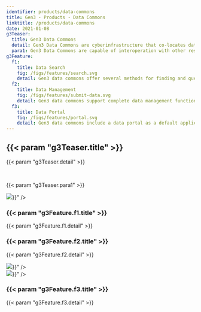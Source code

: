 ```yaml
---
identifier: products/data-commons
title: Gen3 - Products - Data Commons
linktitle: /products/data-commons
date: 2021-01-08
g3Teaser:
  title: Gen3 Data Commons
  detail: Gen3 Data Commons are cyberinfrastructure that co-locates data analysis, exploration and visualization tools with data management services for import and export of structured information like clinical, phenotypic, or biospecimen data, and data objects, like genomics data files or medical images.
  para1: Gen3 Data Commons are capable of interoperation with other resources in a data mesh by utilizing the Gen3 Mesh Services for user authentication and authorization, data object indexing, and metadata services.
g3Feature:
  f1:
    title: Data Search
    fig: /figs/features/search.svg
    detail: Gen3 data commons offer several methods for finding and querying stored data. The data portal boasts a built-in data exploration GUI, featuring faceted search for quick and easy creation of virtual patient cohorts and data object subsets. There is also a GraphiQL query building interface, which allows users to create and send custom queries to the Gen3 databases. The open APIs that power these built-in user interfaces in the data portal can also be sent custom query requests, enabling programmatic data search and custom app development.
  f2:
    title: Data Management
    fig: /figs/features/submit-data.svg
    detail: Gen3 data commons support complete data management functionality, including data access control, ingestion, export, and quality control. Data access is controlled through an attribute-based access control (ABAC) policy engine. Data object indexing and associating objects with metadata is possible both within the web-based portal and from the command line by sending requests to the data submission API. Data quality is controlled through implementing a data model against which submissions are validated to ensure all required fields are present and have appropriate values.
  f3:
    title: Data Portal
    fig: /figs/features/portal.svg
    detail: Gen3 data commons include a data portal as a default application over a commons. The portal is an interactive website, accessible through standard web-browsers, that allows users to explore, submit, download, and analyze data. The data portal utilizes the open Gen3 APIs to offer a graphical user interface for the basic functionality of a Gen3 data commons.
---
```


<section class="g3-bg__mint">
  <div class="g3-outer-wrapper g3-flex-content">
    <div class="g3-space__padding-lg-top g3-space__padding-lg-bottom g3-col__65">
      <div class="g3-space__wrapper-gap-left">
        <h1 class="g3-space__margin-sm-bottom">
          {{< param "g3Teaser.title" >}}
        </h1>
        <p class="g3-space__margin-sm-bottom introduction">
          {{< param "g3Teaser.detail" >}}
        </p>
        <br>
        <p class="g3-space__margin-sm-bottom introduction">
          {{< param "g3Teaser.para1" >}}
        </p>
      </div>
    </div>
  </div>
</section>

<section>
  <div class="g3-space__margin-lg-bottom g3-inner-wrapper">
    <div class="g3-flex-content g3-space__margin-md-top-bottom g3-space__margin-sm-left-right">
      <div class="g3-col__35 g3-flex-content g3-flex-content_center g3-flex-content_flex-start">
        <img class="g3-col__70" src="{{< param "g3Feature.f1.fig" >}}" />
      </div>
      <div class="g3-col__65 g3-flex-content g3-flex-content__col g3-flex-content__col-center ">
        <h3 class="g3-space__margin-sm-bottom">
          {{< param "g3Feature.f1.title" >}}
        </h3>
        <p class="g3-space__margin-sm-bottom">
          {{< param "g3Feature.f1.detail" >}}
        </p>
      </div>
    </div>
    <div class="g3-flex-content g3-space__margin-md-top-bottom g3-space__margin-sm-left-right">
      <div class="g3-col__65 g3-flex-content g3-flex-content__col g3-flex-content__col-center ">
        <h3 class="g3-space__margin-sm-bottom">
          {{< param "g3Feature.f2.title" >}}
        </h3>
        <p class="g3-space__margin-sm-bottom">
          {{< param "g3Feature.f2.detail" >}}
        </p>
      </div>
      <div class="g3-col__35 g3-flex-content g3-flex-content_center g3-flex-content_flex-start g3-flex-content__reverse">
        <img class="g3-col__70" src="{{< param "g3Feature.f2.fig" >}}" />
      </div>
    </div>
    <div class="g3-flex-content g3-space__margin-md-top-bottom g3-space__margin-sm-left-right">
      <div class="g3-col__35 g3-flex-content g3-flex-content_center g3-flex-content_flex-start">
        <img class="g3-col__70" src="{{< param "g3Feature.f3.fig" >}}" />
      </div>
      <div class="g3-col__65 g3-flex-content g3-flex-content__col g3-flex-content__col-center ">
        <h3 class="g3-space__margin-sm-bottom">
          {{< param "g3Feature.f3.title" >}}
        </h3>
        <p class="g3-space__margin-sm-bottom">
          {{< param "g3Feature.f3.detail" >}}
        </p>
      </div>
    </div>
  </div>
</section>

